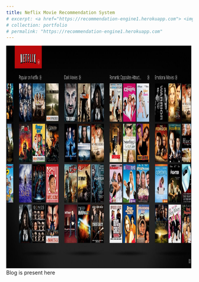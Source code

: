 ```yaml
---
title: Neflix Movie Recommendation System
# excerpt: <a href="https://recommendation-engine1.herokuapp.com"> <img src='/assets/images/netflix_recommender/netflix_rec_engine.png' width="500" height="600"></a> <br/> Blog is present here
# collection: portfolio
# permalink: "https://recommendation-engine1.herokuapp.com"
---
```


<a href="https://recommendation-engine1.herokuapp.com"> <img src='/assets/images/netflix_recommender/netflix_rec_engine.png' width="500" height="600"></a> <br/> Blog is present here

